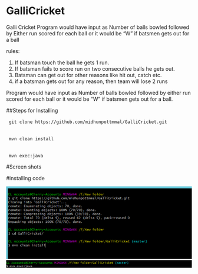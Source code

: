 # GalliCricket
Galli Cricket Program would have input as Number of balls bowled followed by  Either run scored for each ball or it would be “W” if batsmen gets out for a ball

rules:

 1. If batsman touch the ball he gets 1 run.
 2. If batsman fails to score run on two consecutive balls he gets out.
 3. Batsman can get out for other reasons like hit out, catch etc.
 4. if a batsman gets out for any reason, then team will lose 2 runs   
  
Program would have input as Number of balls bowled followed by either run scored for each ball or it would be “W” if batsmen gets out for a ball. 

##Steps for Installing 

```
 git clone https://github.com/midhunpottmmal/GalliCricket.git
 
```

```
 mvn clean install
 
``` 

```
 mvn exec:java
```

#Screen shots 

#installing code 

![Installing Code](https://raw.githubusercontent.com/midhunpottmmal/GalliCricket/master/screenshots/1%20step.PNG?raw=true "Optional Title")
![Running code ](https://raw.githubusercontent.com/midhunpottmmal/GalliCricket/master/screenshots/exe.PNG?raw=true "Optional Title")
